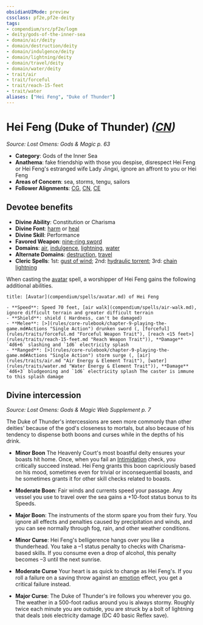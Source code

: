 ```yaml
---
obsidianUIMode: preview
cssclass: pf2e,pf2e-deity
tags:
- compendium/src/pf2e/logm
- deity/gods-of-the-inner-sea
- domain/air/deity
- domain/destruction/deity
- domain/indulgence/deity
- domain/lightning/deity
- domain/travel/deity
- domain/water/deity
- trait/air
- trait/forceful
- trait/reach-15-feet
- trait/water
aliases: ["Hei Feng", "Duke of Thunder"]
---
```

# Hei Feng (Duke of Thunder) *([CN](rules/traits/cn-b1.md "Chaotic Neutral Alignment Trait"))*  
*Source: Lost Omens: Gods & Magic p. 63*  

- **Category**: Gods of the Inner Sea
- **Anathema**: fake friendship with those you despise, disrespect Hei Feng or Hei Feng's estranged wife Lady Jingxi, ignore an affront to you or Hei Feng
- **Areas of Concern**: sea, storms, tengu, sailors
- **Follower Alignments**: [CG](rules/traits/cg-b1.md "Chaotic Good Alignment Trait"), [CN](rules/traits/cn-b1.md "Chaotic Neutral Alignment Trait"), [CE](rules/traits/ce-b1.md "Chaotic Evil Alignment Trait")

## Devotee benefits

- **Divine Ability**: Constitution or Charisma
- **Divine Font**: [harm](harm.md) or [heal](heal.md)
- **Divine Skill**: Performance
- **Favored Weapon**: [nine-ring sword](nine-ring-sword-logm.md)
- **Domains**: [air](Reference/Compendium/Setting/domains.md#Air), [indulgence](Reference/Compendium/Setting/domains.md#Indulgence), [lightning](Reference/Compendium/Setting/domains.md#Lightning), [water](Reference/Compendium/Setting/domains.md#Water)
- **Alternate Domains**: [destruction](Reference/Compendium/Setting/domains.md#Destruction), [travel](Reference/Compendium/Setting/domains.md#Travel)
- **Cleric Spells**: 1st: [gust of wind](gust-of-wind.md); 2nd: [hydraulic torrent](hydraulic-torrent.md); 3rd: [chain lightning](chain-lightning.md)

When casting the [avatar](avatar.md) spell, a worshipper of Hei Feng gains the following additional abilities.

```ad-embed-avatar
title: [Avatar](compendium/spells/avatar.md) of Hei Feng

- **Speed**: Speed 70 feet, [air walk](compendium/spells/air-walk.md), ignore difficult terrain and greater difficult terrain
- **Shield**: shield ( Hardness, can't be damaged)
- **Melee**: [>](rules/core-rulebook/chapter-9-playing-the-game.md#Actions "Single Action") drunken sword (, [forceful](rules/traits/forceful.md "Forceful Weapon Trait"), [reach <15 feet>](rules/traits/reach-15-feet.md "Reach Weapon Trait")), **Damage** `4d6+6` slashing and `1d6` electricity splash 
- **Ranged**: [>](rules/core-rulebook/chapter-9-playing-the-game.md#Actions "Single Action") storm surge (, [air](rules/traits/air.md "Air Energy & Element Trait"), [water](rules/traits/water.md "Water Energy & Element Trait")), **Damage** `4d6+3` bludgeoning and `1d6` electricity splash The caster is immune to this splash damage
```

## Divine intercession
*Source: Lost Omens: Gods & Magic Web Supplement p. 7*

The Duke of Thunder's intercessions are seen more commonly than other deities' because of the god's closeness to mortals, but also because of his tendency to dispense both boons and curses while in the depths of his drink.

- **Minor Boon** The Heavenly Court's most boastful deity ensures your boasts hit home. Once, when you fail an [Intimidation](skills.md#Intimidation) check, you critically succeed instead. Hei Feng grants this boon capriciously based on his mood, sometimes even for trivial or inconsequential boasts, and he sometimes grants it for other skill checks related to boasts.
- **Moderate Boon**: Fair winds and currents speed your passage. Any vessel you use to travel over the sea gains a +10-foot status bonus to its Speeds.
- **Major Boon**: The instruments of the storm spare you from their fury. You ignore all effects and penalties caused by precipitation and winds, and you can see normally through fog, rain, and other weather conditions.

- **Minor Curse**: Hei Feng's belligerence hangs over you like a thunderhead. You take a –1 status penalty to checks with Charisma-based skills. If you consume even a drop of alcohol, this penalty becomes –3 until the next sunrise.
- **Moderate Curse** Your heart is as quick to change as Hei Feng's. If you roll a failure on a saving throw against an [emotion](emotion.md "Emotion Effect Trait") effect, you get a critical failure instead.
- **Major Curse**: The Duke of Thunder's ire follows you wherever you go. The weather in a 500-foot radius around you is always stormy. Roughly twice each minute you are outside, you are struck by a bolt of lightning that deals `10d6` electricity damage (DC 40 basic Reflex save).